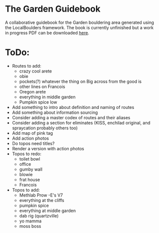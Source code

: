 # The Garden Guidebook
 A collaborative guidebook for the Garden bouldering area generated using the LocalBoulders framework. The book is currently unfinished but a work in progress PDF can be downloaded [here](https://github.com/AndrewChild/The-Garden-Guidebook/raw/main/guideBook.pdf).

# ToDo:
- Routes to add:
	- crazy cool arete
	- obie
	- pockets(?) whatever the thing on Big across from the good is
	- other lines on Francois
	- Oregon arete
	- everything in middle garden
	- Pumpkin spice low
- Add something to intro about definition and naming of routes
- Add something about information sourcing
- Consider adding a master codex of routes and their aliases
- Consider adding a section for eliminates (KISS, enchilad original, and spraycation probably others too)
- Add map of pink tag
- Add action photos
- Do topos need titles?
- Render a version with action photos
- Topos to redo:
	- toilet bowl
	- office
	- gumby wall
	- blowie
	- frat house
	- Francois
- Topos to add:
	- Methlab Prow
	-E's V7
	- everything at the cliffs
	- pumpkin spice
	- everything at middle garden
	- dab rig (quartzville)
	- yo mamma
	- moss boss

